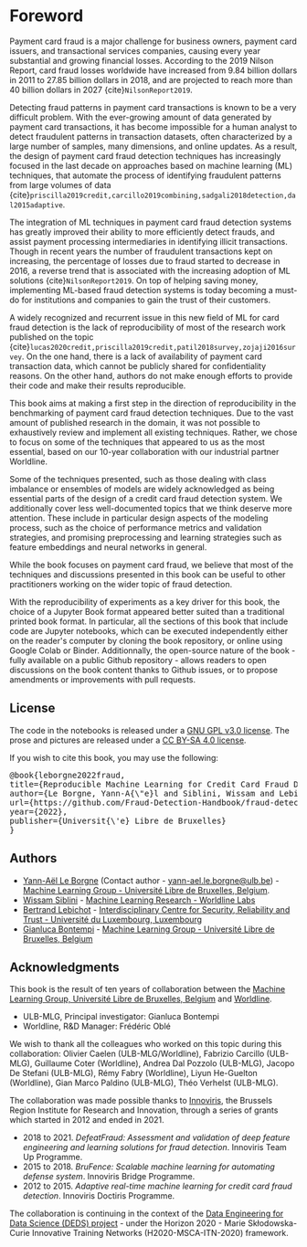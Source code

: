 # Foreword


Payment card fraud is a major challenge for business owners, payment card issuers, and transactional services companies, causing every year substantial and growing financial losses. According to the 2019 Nilson Report, card fraud losses worldwide have increased from 9.84 billion dollars in 2011 to 27.85 billion dollars in 2018, and are projected to reach more than 40 billion dollars in 2027 {cite}`NilsonReport2019`. 

Detecting fraud patterns in payment card transactions is known to be a very difficult problem. With the ever-growing amount of data generated by payment card transactions, it has become impossible for a human analyst to detect fraudulent patterns in transaction datasets, often characterized by a large number of samples, many dimensions, and online updates. As a result, the design of payment card fraud detection techniques has increasingly focused in the last decade on approaches based on machine learning (ML) techniques, that automate the process of identifying fraudulent patterns from large volumes of data {cite}`priscilla2019credit,carcillo2019combining,sadgali2018detection,dal2015adaptive`. 

The integration of ML techniques in payment card fraud detection systems has greatly improved their ability to more efficiently detect frauds, and assist payment processing intermediaries in identifying illicit transactions. Though in recent years the number of fraudulent transactions kept on increasing, the percentage of losses due to fraud started to decrease in 2016, a reverse trend that is associated with the increasing adoption of ML solutions {cite}`NilsonReport2019`. On top of helping saving money, implementing ML-based fraud detection systems is today becoming a must-do for institutions and companies to gain the trust of their customers. 

A widely recognized and recurrent issue in this new field of ML for card fraud detection is the lack of reproducibility of most of the research work published on the topic {cite}`lucas2020credit,priscilla2019credit,patil2018survey,zojaji2016survey`. On the one hand, there is a lack of availability of payment card transaction data, which cannot be publicly shared for confidentiality reasons. On the other hand, authors do not make enough efforts to provide their code and make their results reproducible. 

This book aims at making a first step in the direction of reproducibility in the benchmarking of payment card fraud detection techniques. Due to the vast amount of published research in the domain, it was not possible to exhaustively review and implement all existing techniques. Rather, we chose to focus on some of the techniques that appeared to us as the most essential, based on our 10-year collaboration with our industrial partner Worldline. 

Some of the techniques presented, such as those dealing with class imbalance or ensembles of models are widely acknowledged as being essential parts of the design of a credit card fraud detection system. We additionally cover less well-documented topics that we think deserve more attention. These include in particular design aspects of the modeling process, such as the choice of performance metrics and validation strategies, and promising preprocessing and learning strategies such as feature embeddings and neural networks in general. 

While the book focuses on payment card fraud, we believe that most of the techniques and discussions presented in this book can be useful to other practitioners working on the wider topic of fraud detection.  

With the reproducibility of experiments as a key driver for this book, the choice of a Jupyter Book format appeared better suited than a traditional printed book format. In particular, all the sections of this book that include code are Jupyter notebooks, which can be executed independently either on the reader's computer by cloning the book repository, or online using Google Colab or Binder. Additionnally, the open-source nature of the book - fully available on a public Github repository - allows readers to open discussions on the book content thanks to Github issues, or to propose amendments or improvements with pull requests.   

## License

The code in the notebooks is released under a [GNU GPL v3.0 license](https://www.gnu.org/licenses/gpl-3.0.en.html). The prose and pictures are released under a [CC BY-SA 4.0 license](https://creativecommons.org/licenses/by-sa/4.0/).


If you wish to cite this book, you may use the following:

<pre>
@book{leborgne2022fraud,
title={Reproducible Machine Learning for Credit Card Fraud Detection - Practical Handbook},
author={Le Borgne, Yann-A{\"e}l and Siblini, Wissam and Lebichot, Bertrand and Bontempi, Gianluca},
url={https://github.com/Fraud-Detection-Handbook/fraud-detection-handbook},
year={2022},
publisher={Universit{\'e} Libre de Bruxelles}
}
</pre>

## Authors

* [Yann-Aël Le Borgne](https://yannael.github.io/) (Contact author - yann-ael.le.borgne@ulb.be) - [Machine Learning Group - Université Libre de Bruxelles, Belgium](http://mlg.ulb.ac.be). 
* [Wissam Siblini](https://www.linkedin.com/in/wissam-siblini) - [Machine Learning Research - Worldline Labs](https://worldline.com)
* [Bertrand Lebichot](https://b-lebichot.github.io/) - [Interdisciplinary Centre for Security, Reliability and Trust  - Université du Luxembourg, Luxembourg](https://wwwfr.uni.lu/snt)
* [Gianluca Bontempi](https://mlg.ulb.ac.be/wordpress/members-2/gianluca-bontempi/) - [Machine Learning Group - Université Libre de Bruxelles, Belgium](http://mlg.ulb.ac.be)

## Acknowledgments

This book is the result of ten years of collaboration between the [Machine Learning Group,  Université Libre de Bruxelles, Belgium](http://mlg.ulb.ac.be) and [Worldline](https://worldline.com). 

* ULB-MLG, Principal investigator: Gianluca Bontempi
* Worldline, R&D Manager: Frédéric Oblé

We wish to thank all the colleagues who worked on this topic during this collaboration: Olivier Caelen (ULB-MLG/Worldline), Fabrizio Carcillo (ULB-MLG), Guillaume Coter (Worldline), Andrea Dal Pozzolo (ULB-MLG), Jacopo De Stefani (ULB-MLG), Rémy Fabry (Worldline), Liyun He-Guelton (Worldline), Gian Marco Paldino (ULB-MLG), Théo Verhelst (ULB-MLG).

The collaboration was made possible thanks to [Innoviris](https://innoviris.brussels), the Brussels Region Institute for Research and Innovation, through a series of grants which started in 2012 and ended in 2021.

* 2018 to 2021. *DefeatFraud: Assessment and validation of deep feature engineering and learning solutions for fraud detection*. Innoviris Team Up Programme. 
* 2015 to 2018. *BruFence: Scalable machine learning for automating defense system*. Innoviris Bridge Programme.
* 2012 to 2015. *Adaptive real-time machine learning for credit card fraud detection*. Innoviris Doctiris Programme. 

The collaboration is continuing in the context of the [Data Engineering for Data Science (DEDS) project](https://deds.ulb.ac.be/) - under the Horizon 2020 - Marie Skłodowska-Curie Innovative Training Networks (H2020-MSCA-ITN-2020) framework.